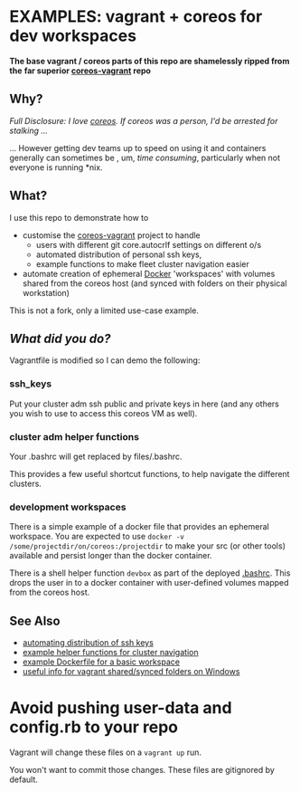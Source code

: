 # EXAMPLES: vagrant + coreos for dev workspaces

__The base vagrant / coreos parts of this repo are shamelessly ripped from the__
__far superior [coreos-vagrant](https://github.com/coreos/coreos-vagrant/) repo__ 

## Why?

_Full Disclosure: I love [coreos](https://coreos.com/using-coreos/). If coreos was a person, I'd be arrested for stalking ..._

... However getting dev teams up to speed on using it and containers generally can sometimes be
, um, _time consuming_, particularly when not everyone is running \*nix.

## What?

I use this repo to demonstrate how to
* customise the [coreos-vagrant](https://github.com/coreos/coreos-vagrant/) project to handle
  * users with different git core.autocrlf settings on different o/s
  * automated distribution of personal ssh keys, 
  * example functions to make fleet cluster navigation easier
* automate creation of ephemeral [Docker](https://www.docker.com/what-docker) 'workspaces'
  with volumes shared from the coreos host (and synced with folders on their physical workstation)

This is not a fork, only a limited use-case example.

## _What did you do?_


Vagrantfile is modified so I can demo the following:

### ssh_keys

Put your cluster adm ssh public and private keys in here (and any others you wish
to use to access this coreos VM as well).


### cluster adm helper functions

Your .bashrc will get replaced by files/.bashrc.

This provides a few useful shortcut functions, to help navigate the different clusters.

### development workspaces

There is a simple example of a docker file that provides an ephemeral workspace. You are expected
to use `docker -v /some/projectdir/on/coreos:/projectdir` to make your src (or other tools) available
and persist longer than the docker container.

There is a shell helper function `devbox` as part of the deployed [.bashrc](files/.bashrc).
This drops the user in to a docker container with user-defined volumes mapped from the coreos host.

## See Also

* [automating distribution of ssh keys](files/ssh_keys/README.ssh_keys.md)
* [example helper functions for cluster navigation](files/.bashrc)
* [example Dockerfile for a basic workspace](files/builds/docker/images/dev_basic/Dockerfile)
* [useful info for vagrant shared/synced folders on Windows](README.windows-shared-folders.md)

# Avoid pushing user-data and config.rb to your repo

Vagrant will change these files on a `vagrant up` run.

You won't want to commit those changes. These files are gitignored by default.
